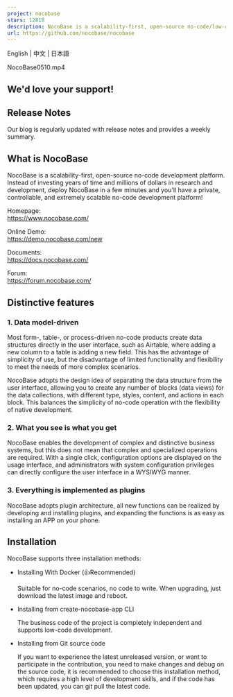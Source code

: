 ```yaml
---
project: nocobase
stars: 12818
description: NocoBase is a scalability-first, open-source no-code/low-code platform for building business applications and enterprise solutions.
url: https://github.com/nocobase/nocobase
---
```


English | 中文 | 日本語

NocoBase0510.mp4

We'd love your support!
-----------------------

Release Notes
-------------

Our blog is regularly updated with release notes and provides a weekly summary.

What is NocoBase
----------------

NocoBase is a scalability-first, open-source no-code development platform.  
Instead of investing years of time and millions of dollars in research and development, deploy NocoBase in a few minutes and you'll have a private, controllable, and extremely scalable no-code development platform!

Homepage:  
https://www.nocobase.com/

Online Demo:  
https://demo.nocobase.com/new

Documents:  
https://docs.nocobase.com/

Forum:  
https://forum.nocobase.com/

Distinctive features
--------------------

### 1\. Data model-driven

Most form-, table-, or process-driven no-code products create data structures directly in the user interface, such as Airtable, where adding a new column to a table is adding a new field. This has the advantage of simplicity of use, but the disadvantage of limited functionality and flexibility to meet the needs of more complex scenarios.

NocoBase adopts the design idea of separating the data structure from the user interface, allowing you to create any number of blocks (data views) for the data collections, with different type, styles, content, and actions in each block. This balances the simplicity of no-code operation with the flexibility of native development.

### 2\. What you see is what you get

NocoBase enables the development of complex and distinctive business systems, but this does not mean that complex and specialized operations are required. With a single click, configuration options are displayed on the usage interface, and administrators with system configuration privileges can directly configure the user interface in a WYSIWYG manner.

### 3\. Everything is implemented as plugins

NocoBase adopts plugin architecture, all new functions can be realized by developing and installing plugins, and expanding the functions is as easy as installing an APP on your phone.

Installation
------------

NocoBase supports three installation methods:

-   Installing With Docker (👍Recommended)
    
    Suitable for no-code scenarios, no code to write. When upgrading, just download the latest image and reboot.
    
-   Installing from create-nocobase-app CLI
    
    The business code of the project is completely independent and supports low-code development.
    
-   Installing from Git source code
    
    If you want to experience the latest unreleased version, or want to participate in the contribution, you need to make changes and debug on the source code, it is recommended to choose this installation method, which requires a high level of development skills, and if the code has been updated, you can git pull the latest code.
